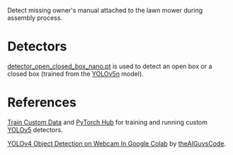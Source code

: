 Detect missing owner's manual attached to the lawn mower during assembly process.

# Detectors
[detector_open_closed_box_nano.pt](https://github.com/unitedtriangle/detector-of-missing-grass-catchers-in-a-box/blob/main/detector_open_closed_box_nano.pt) is used to detect an open box or a closed box (trained from the [YOLOv5n](https://github.com/ultralytics/yolov5/releases/download/v6.2/yolov5n.pt) model).

# References
[Train Custom Data](https://github.com/ultralytics/yolov5/wiki/Train-Custom-Data) and [PyTorch Hub](https://github.com/ultralytics/yolov5/issues/36) for training and running custom [YOLOv5](https://github.com/ultralytics/yolov5) detectors.

[YOLOv4 Object Detection on Webcam In Google Colab](https://github.com/theAIGuysCode/colab-webcam/blob/main/yolov4_webcam.ipynb) by [theAIGuysCode](https://github.com/theAIGuysCode).
